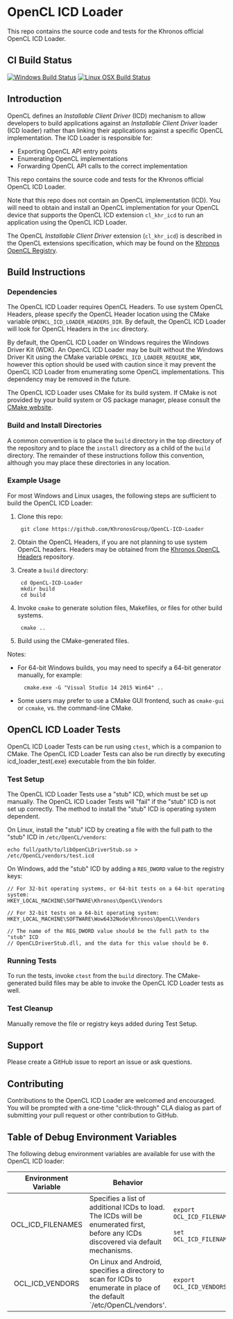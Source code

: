 # OpenCL ICD Loader

This repo contains the source code and tests for the Khronos official OpenCL ICD Loader.

## CI Build Status

[![Windows Build Status](https://ci.appveyor.com/api/projects/status/47uhjgp5h4de2f63/branch/master?svg=true)](https://ci.appveyor.com/project/Khronoswebmaster/opencl-icd-loader/branch/master) [![Linux OSX Build Status](https://travis-ci.com/KhronosGroup/opencl-icd-loader.svg?branch=master)](https://travis-ci.com/KhronosGroup/opencl-icd-loader)

## Introduction

OpenCL defines an *Installable Client Driver* (ICD) mechanism to allow developers to build applications against an *Installable Client Driver* loader (ICD loader) rather than linking their applications against a specific OpenCL implementation.
The ICD Loader is responsible for:

* Exporting OpenCL API entry points
* Enumerating OpenCL implementations
* Forwarding OpenCL API calls to the correct implementation

This repo contains the source code and tests for the Khronos official OpenCL ICD Loader.

Note that this repo does not contain an OpenCL implementation (ICD).
You will need to obtain and install an OpenCL implementation for your OpenCL device that supports the OpenCL ICD extension `cl_khr_icd` to run an application using the OpenCL ICD Loader.

The OpenCL *Installable Client Driver* extension (`cl_khr_icd`) is described in the OpenCL extensions specification, which may be found on the [Khronos OpenCL Registry](https://www.khronos.org/registry/OpenCL/).

## Build Instructions

### Dependencies

The OpenCL ICD Loader requires OpenCL Headers.
To use system OpenCL Headers, please specify the OpenCL Header location using the CMake variable `OPENCL_ICD_LOADER_HEADERS_DIR`.
By default, the OpenCL ICD Loader will look for OpenCL Headers in the `inc` directory.

By default, the OpenCL ICD Loader on Windows requires the Windows Driver Kit (WDK).
An OpenCL ICD Loader may be built without the Windows Driver Kit using the CMake variable `OPENCL_ICD_LOADER_REQUIRE_WDK`, however this option should be used with caution since it may prevent the OpenCL ICD Loader from enumerating some OpenCL implementations.
This dependency may be removed in the future.

The OpenCL ICD Loader uses CMake for its build system.
If CMake is not provided by your build system or OS package manager, please consult the [CMake website](https://cmake.org).

### Build and Install Directories

A common convention is to place the `build` directory in the top directory of the repository and to place the `install` directory as a child of the `build` directory.
The remainder of these instructions follow this convention, although you may place these directories in any location.

### Example Usage

For most Windows and Linux usages, the following steps are sufficient to build the OpenCL ICD Loader:

1. Clone this repo:

        git clone https://github.com/KhronosGroup/OpenCL-ICD-Loader

1. Obtain the OpenCL Headers, if you are not planning to use system OpenCL headers.
Headers may be obtained from the [Khronos OpenCL Headers](https://github.com/KhronosGroup/OpenCL-Headers) repository.

1. Create a `build` directory:

        cd OpenCL-ICD-Loader
        mkdir build
        cd build

1. Invoke `cmake` to generate solution files, Makefiles, or files for other build systems.

        cmake ..

1. Build using the CMake-generated files.

Notes:

* For 64-bit Windows builds, you may need to specify a 64-bit generator manually, for example:

        cmake.exe -G "Visual Studio 14 2015 Win64" ..

* Some users may prefer to use a CMake GUI frontend, such as `cmake-gui` or `ccmake`, vs. the command-line CMake.

## OpenCL ICD Loader Tests

OpenCL ICD Loader Tests can be run using `ctest`, which is a companion to CMake.
The OpenCL ICD Loader Tests can also be run directly by executing icd_loader_test(.exe) executable from the bin folder.

### Test Setup

The OpenCL ICD Loader Tests use a "stub" ICD, which must be set up manually.
The OpenCL ICD Loader Tests will "fail" if the "stub" ICD is not set up correctly.
The method to install the "stub" ICD is operating system dependent.

On Linux, install the "stub" ICD by creating a file with the full path to the "stub" ICD in `/etc/OpenCL/vendors`:

    echo full/path/to/libOpenCLDriverStub.so > /etc/OpenCL/vendors/test.icd

On Windows, add the "stub" ICD by adding a `REG_DWORD` value to the registry keys:

    // For 32-bit operating systems, or 64-bit tests on a 64-bit operating system:
    HKEY_LOCAL_MACHINE\SOFTWARE\Khronos\OpenCL\Vendors
    
    // For 32-bit tests on a 64-bit operating system:
    HKEY_LOCAL_MACHINE\SOFTWARE\Wow6432Node\Khronos\OpenCL\Vendors

    // The name of the REG_DWORD value should be the full path to the "stub" ICD
    // OpenCLDriverStub.dll, and the data for this value should be 0.

### Running Tests

To run the tests, invoke `ctest` from the `build` directory.
The CMake-generated build files may be able to invoke the OpenCL ICD Loader tests as well.

### Test Cleanup

Manually remove the file or registry keys added during Test Setup.

## Support

Please create a GitHub issue to report an issue or ask questions.

## Contributing

Contributions to the OpenCL ICD Loader are welcomed and encouraged.
You will be prompted with a one-time "click-through" CLA dialog as part of submitting your pull request or other contribution to GitHub.

## Table of Debug Environment Variables

The following debug environment variables are available for use with the OpenCL ICD loader:

| Environment Variable              | Behavior            |  Example Format      |
|:---------------------------------:|---------------------|----------------------|
| OCL_ICD_FILENAMES                 | Specifies a list of additional ICDs to load.  The ICDs will be enumerated first, before any ICDs discovered via default mechanisms. | `export OCL_ICD_FILENAMES=libVendorA.so:libVendorB.so`<br/><br/>`set OCL_ICD_FILENAMES=vendor_a.dll;vendor_b.dll` |
| OCL_ICD_VENDORS                   | On Linux and Android, specifies a directory to scan for ICDs to enumerate in place of the default `/etc/OpenCL/vendors'. |  `export OCL_ICD_VENDORS=/my/local/icd/search/path` |
